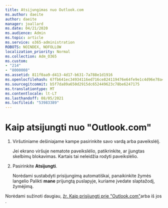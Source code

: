 ```yaml
---
title: Atsijungimas nuo Outlook.com
ms.author: daeite
author: daeite
manager: joallard
ms.date: 04/21/2020
ms.audience: Admin
ms.topic: article
ms.service: o365-administration
ROBOTS: NOINDEX, NOFOLLOW
localization_priority: Normal
ms.collection: Adm_O365
ms.custom:
- "214"
- "8000008"
ms.assetid: 811f0aa9-d413-4d17-b631-7a788e1d1916
ms.openlocfilehash: 67fb641ec34934116ed716ce824119476e64fe9e1c4d96e78a4d022f799763e5
ms.sourcegitcommit: b5f7da89a650d2915dc652449623c78be6247175
ms.translationtype: MT
ms.contentlocale: lt-LT
ms.lasthandoff: 08/05/2021
ms.locfileid: "53983389"
---
```

# <a name="how-to-sign-out-of-outlookcom"></a>Kaip atsijungti nuo "Outlook.com"

1. Viršutiniame dešiniajame kampe pasirinkite savo vardą arba paveikslėlį.

    Jei ekrano viršuje nematote paveikslėlio, patikrinkite, ar įjungtas skelbimų blokavimas. Kartais tai neleidžia rodyti paveikslėlio.

2. Pasirinkite **Atsijungti**.

    Norėdami sustabdyti prisijungimą automatiškai, panaikinkite žymės langelio Palikti **mane** prijungtą puslapyje, kuriame įvedate slaptažodį, žymėjimą.

Norėdami sužinoti daugiau, [žr. Kaip prisijungti prie "Outlook.com"](https://support.office.com/article/e08eb8ac-ac27-49f4-a400-a47311e1ee7e?wt.mc_id=Office_Outlook_com_Alchemy)arba iš jos .
  